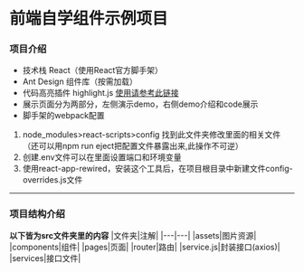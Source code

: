 # 前端自学组件示例项目
### 项目介绍
- 技术栈 React（使用React官方脚手架）
- Ant Design 组件库（按需加载）
- 代码高亮插件 highlight.js [使用请参考此链接](https://blog.csdn.net/qq_36754767/article/details/100582036)
- 展示页面分为两部分，左侧演示demo，右侧demo介绍和code展示
- 脚手架的webpack配置
1. node_modules>react-scripts>config 找到此文件夹修改里面的相关文件 （还可以用npm run eject把配置文件暴露出来,此操作不可逆）
2. 创建.env文件可以在里面设置端口和环境变量
3. 使用react-app-rewired，安装这个工具后，在项目根目录中新建文件config-overrides.js文件
---
### 项目结构介绍
**以下皆为src文件夹里的内容**
|文件夹|注解|
|---|---|
|assets|图片资源|
|components|组件|
|pages|页面|
|router|路由|
|service.js|封装接口(axios)|
|services|接口文件|

